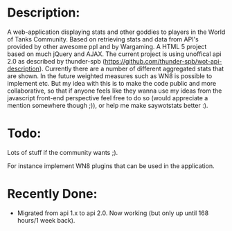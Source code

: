 Description:
==========================================================================
A web-application displaying stats and other goddies to players in the World of Tanks Community. Based on retrieving stats and data from API's provided by other awesome ppl and by Wargaming. A HTML 5 project based on much jQuery and AJAX. The current project is using unoffical api 2.0 as described by thunder-spb (https://github.com/thunder-spb/wot-api-description). Currently there are a number of different aggregated stats that are shown.
In the future weighted measures such as WN8 is possible to implement etc.
But my idea with this is to make the code public and more collaborative, so that if anyone feels like they wanna use my ideas from the javascript front-end perspective feel free to do so (would appreciate a mention somewhere though ;)), or help me make saywotstats better :). 

Todo:
===========================================================================
Lots of stuff if the community wants ;).

For instance implement WN8 plugins that can be used in the application.


Recently Done:
==========================================================
* Migrated from api 1.x to api 2.0. Now working (but only up until 168 hours/1 week back).